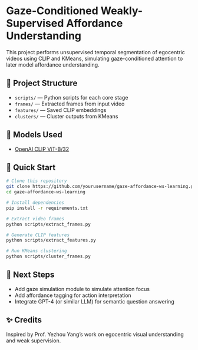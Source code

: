 # Gaze-Conditioned Weakly-Supervised Affordance Understanding

This project performs unsupervised temporal segmentation of egocentric videos using CLIP and KMeans, simulating gaze-conditioned attention to later model affordance understanding.

## 📁 Project Structure
- `scripts/` — Python scripts for each core stage
- `frames/` — Extracted frames from input video
- `features/` — Saved CLIP embeddings
- `clusters/` — Cluster outputs from KMeans

## 🧠 Models Used
- [OpenAI CLIP ViT-B/32](https://huggingface.co/openai/clip-vit-base-patch32)

## 🧪 Quick Start

```bash
# Clone this repository
git clone https://github.com/yourusername/gaze-affordance-ws-learning.git
cd gaze-affordance-ws-learning

# Install dependencies
pip install -r requirements.txt

# Extract video frames
python scripts/extract_frames.py

# Generate CLIP features
python scripts/extract_features.py

# Run KMeans clustering
python scripts/cluster_frames.py
```

## 📌 Next Steps
- Add gaze simulation module to simulate attention focus
- Add affordance tagging for action interpretation
- Integrate GPT-4 (or similar LLM) for semantic question answering

## ✨ Credits
Inspired by Prof. Yezhou Yang’s work on egocentric visual understanding and weak supervision.
